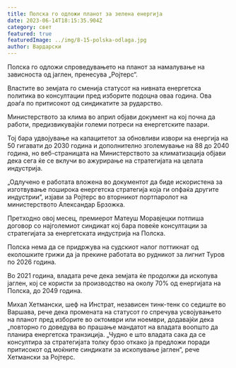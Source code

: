 ```yaml
---
title: Полска го одложи планот за зелена енергија
date: 2023-06-14T18:15:35.904Z
category: свет
featured: true
featuredImage: ../img/8-15-polska-odlaga.jpg
author: Вардарски
---
```

Полска го одложи спроведувањето на планот за намалување на зависноста од јаглен, пренесува „Ројтерс“.

Властите во земјата го сменија статусот на нивната енергетска политика во консултации пред изборите подоцна оваа година. Ова доаѓа по притисокот од синдикатите за рударство.

Министерството за клима во април објави документ на кој почна да работи, предизвикувајќи големи потреси на енергетските пазари.

Тој бара удвојување на капацитетот за обновливи извори на енергија на 50 гигавати до 2030 година и дополнително зголемување на 88 до 2040 година, но веб-страницата на Министерството за климатизација објави дека сега ќе се вклучи во ажурирање на стратегијата на целата индустрија.

„Одлучено е работата вложена во документот да биде искористена за изготвување поширока енергетска стратегија која ги опфаќа другите индустрии“, изјави за Ројтерс во вторникот портпаролот на министерството Александар Брзожка.

Претходно овој месец, премиерот Матеуш Моравјецки потпиша договор со најголемиот синдикат кој бара повеќе консултации за стратегијата за енергетската индустрија на Полска.

Полска нема да се придржува на судскиот налог поттикнат од еколошките грижи да ја прекине работата во рудникот за лигнит Туров по 2026 година.

Во 2021 година, владата рече дека земјата ќе продолжи да ископува јаглен, кој се користи за производство на околу 70% од енергијата на Полска, до 2049 година.

Михал Хетмански, шеф на Инстрат, независен тинк-тенк со седиште во Варшава, рече дека промената на статусот го спречува усвојувањето на планот пред изборите во октомври или ноември, додавајќи дека „повторно го доведува во прашање мандатот на владата воопшто да планира енергетска транзиција. „Чудно е што владата сака да се консултира за стратегијата толку брзо откако ја предложи поради притисокот од моќните синдикати за ископување јаглен“, рече Хетмански за Ројтерс.